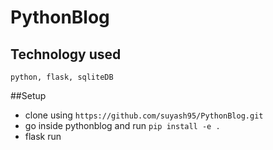 # PythonBlog

## Technology used
```python, flask, sqliteDB```

##Setup 
* clone using ```https://github.com/suyash95/PythonBlog.git```
* go inside pythonblog and run ```pip install -e .```
* flask run
